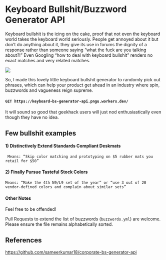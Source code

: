 # Keyboard Bullshit/Buzzword Generator API

Keyboard bullshit is the icing on the cake, proof that not even the keyboard world takes the keyboard world seriously. People get annoyed about it but don’t do anything about it, they give its use in forums the dignity of a response rather than someone saying “what the fuck are you talking about?!” Even Googling “how to deal with keyboard bullshit” renders no exact matches and very related matches.

<img src="https://c.tenor.com/r4WxrHVpr6YAAAAd/bauer-linustechtips.gif">

So, I made this lovely little keyboard bullshit generator to randomly pick out phrases, which can help your product get ahead in an industry where spin, buzzwords and vagueness reign supreme.

#### `GET https://keyboard-bs-generator-api.pngu.workers.dev/`

It will sound so good that geekhack users will just nod enthusiastically even though they have no idea.

## Few bullshit examples

#### 1) Distinctively Extend Standards Compliant Deskmats

` Means: “Skip color matching and prototyping on $5 rubber mats you retail for $50”`

#### 2) Finally Pursue Tasteful Stock Colors

`Means: “Make the 4th N9/L9 set of the year” or “use 3 out of 20 vendor-defined colors and complain about similar sets”`

#### Other Notes

Feel free to be offended!

Pull Requests to extend the list of buzzwords (`buzzwords.yml`) are welcome. Please ensure the file remains alphabetically sorted.

## References

https://github.com/sameerkumar18/corporate-bs-generator-api
